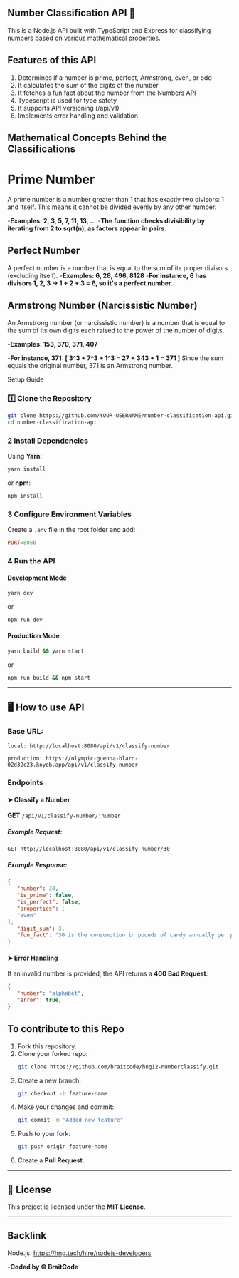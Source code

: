 ## Number Classification API 🚀
This is a Node.js API built with TypeScript and Express for classifying numbers based on various mathematical properties.

## Features of this API
1. Determines if a number is prime, perfect, Armstrong, even, or odd
2. It calculates the sum of the digits of the number
3. It fetches a fun fact about the number from the Numbers API
4. Typescript is used for type safety
5. It supports API versioning (/api/v1)
6. Implements error handling and validation

## Mathematical Concepts Behind the Classifications
# Prime Number
A prime number is a number greater than 1 that has exactly two divisors: 1 and itself. This means it cannot be divided evenly by any other number.

 -**Examples: 2, 3, 5, 7, 11, 13, ...**
 -**The function checks divisibility by iterating from 2 to sqrt(n), as factors appear in pairs.**

## Perfect Number
A perfect number is a number that is equal to the sum of its proper divisors (excluding itself).
 -**Examples: 6, 28, 496, 8128**
-**For instance, 6 has divisors 1, 2, 3 → 1 + 2 + 3 = 6, so it's a perfect number.**

## Armstrong Number (Narcissistic Number)
An Armstrong number (or narcissistic number) is a number that is equal to the sum of its own digits each raised to the power of the number of digits.

 -**Examples: 153, 370, 371, 407**

 -**For instance, 371: [ 3^3 + 7^3 + 1^3 = 27 + 343 + 1 = 371 ]**
 Since the sum equals the original number, 371 is an Armstrong number.

 Setup Guide

### 1️⃣ Clone the Repository
```bash
git clone https://github.com/YOUR-USERNAME/number-classification-api.git
cd number-classification-api
```

### 2️ Install Dependencies
Using **Yarn**:
```bash
yarn install
```
or **npm**:
```bash
npm install
```

### 3️ Configure Environment Variables
Create a `.env` file in the root folder and add:
```ini
PORT=8080
```

### 4️ Run the API

#### **Development Mode**
```bash
yarn dev
```
or
```bash
npm run dev
```

#### **Production Mode**
```bash
yarn build && yarn start
```
or
```bash
npm run build && npm start
```

---

## 🖥 How to use API

### **Base URL:**  
```
local: http://localhost:8080/api/v1/classify-number
```
```
production: https://olympic-guenna-blard-02d32c23.koyeb.app/api/v1/classify-number
```

### **Endpoints**
#### ➤ Classify a Number
**GET** `/api/v1/classify-number/:number`

##### **Example Request:**
```
GET http://localhost:8080/api/v1/classify-number/30
```
##### **Example Response:**
```json
{
   "number": 30,
   "is_prime": false,
   "is_perfect": false,
   "properties": [
   "even"
],
   "digit_sum": 3,
   "fun_fact": "30 is the consumption in pounds of candy annually per person in Denmark, the country with the highest candy consumption."
}
```

#### ➤ Error Handling
If an invalid number is provided, the API returns a **400 Bad Request**:
```json
{
   "number": "alphabet",
   "error": true,
}
```

## To contribute to this Repo

1. Fork this repository.
2. Clone your forked repo:
   ```bash
   git clone https://github.com/braitcode/hng12-numberclassify.git
   ```
3. Create a new branch:
   ```bash
   git checkout -b feature-name
   ```
4. Make your changes and commit:
   ```bash
   git commit -m "Added new feature"
   ```
5. Push to your fork:
   ```bash
   git push origin feature-name
   ```
6. Create a **Pull Request**.

---

## 📜 License
This project is licensed under the **MIT License**.

---

## Backlink
Node.js: https://hng.tech/hire/nodejs-developers

-**Coded by © BraitCode**
